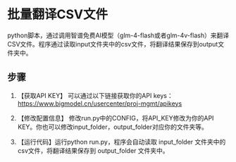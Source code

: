 # 批量翻译CSV文件

python脚本，通过调用智谱免费AI模型（glm-4-flash或者glm-4v-flash）来翻译CSV文件。程序通过读取input文件夹中的csv文件，将翻译结果保存到output文件夹中。

## 步骤

1. 【获取API KEY】 可以通过以下链接获取你的API keys： https://www.bigmodel.cn/usercenter/proj-mgmt/apikeys

2. 【修改配置信息】 修改run.py中的CONFIG，将API_KEY修改为你的API KEY。你也可以修改input_folder，output_folder对应你的文件夹等。

3. 【运行代码】运行python run.py，程序会自动读取 input_folder 文件夹中的csv文件，将翻译结果保存到 output_folder 文件夹中。
